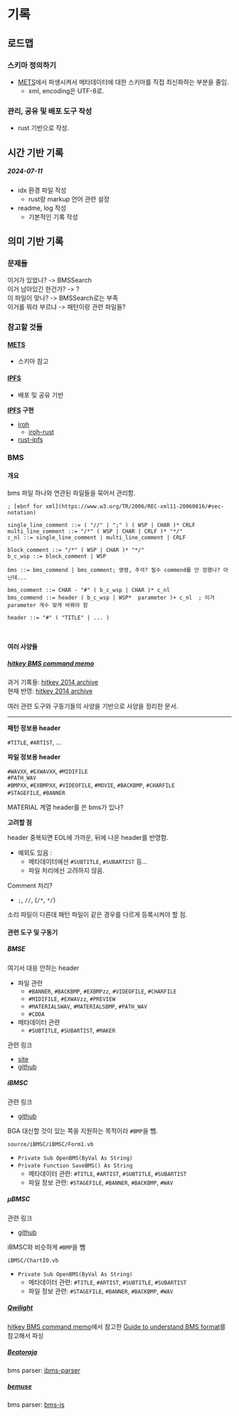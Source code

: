 # 기록

## 로드맵

### 스키마 정의하기

- [METS]에서 파생시켜서 메타데이터에 대한 스키마를 직접 최신화하는 부분을 줄임.
  - xml, encoding은 UTF-8로.

### 관리, 공유 및 배포 도구 작성

- rust 기반으로 작성.

## 시간 기반 기록

##### 2024-07-11

- idx 환경 파일 작성
  - rust랑 markup 언어 관련 설정
- readme, log 작성
  - 기본적인 기록 작성

## 의미 기반 기록

### 문제들

이거가 있었나? -> BMSSearch  
이거 남아있긴 한건가? -> ?  
이 파일이 맞나? -> BMSSearch로는 부족  
이거를 뭐라 부르냐 -> 패턴이랑 관련 파일들?

### 참고할 것들

#### [METS]

- 스키마 참고

[METS]: https://www.loc.gov/standards/mets/mets-home.html

#### [IPFS]

- 배포 및 공유 기반

**[IPFS] 구현**

- [iroh](https://iroh.computer/docs)
  - [iroh-rust](https://crates.io/crates/iroh)
- [rust-ipfs](https://crates.io/crates/rust-ipfs)

[IPFS]: https://docs.ipfs.tech/

### BMS

#### 개요

bms 파일 하나와 연관된 파일들을 묶어서 관리함.

```ebnf
; [ebnf for xml](https://www.w3.org/TR/2006/REC-xml11-20060816/#sec-notation)

single_line_comment ::= ( "//" | ";" ) ( WSP | CHAR )* CRLF
multi_line_comment ::= "/*" ( WSP | CHAR | CRLF )* "*/"
c_nl ::= single_line_comment | multi_line_comment | CRLF

block_comment ::= "/*" ( WSP | CHAR )* "*/"
b_c_wsp ::= block_comment | WSP

bms ::= bms_commend | bms_comment; 명령, 주석? 필수 commend를 안 정했나? 아닌데...

bms_comment ::= CHAR - "#" ( b_c_wsp | CHAR )* c_nl
bms_commend ::= header ( b_c_wsp | WSP*  parameter )+ c_nl  ; 이거 parameter 개수 맞게 바꿔야 함

header ::= "#" ( "TITLE" | ... )



```

#### 여러 사양들

##### [hitkey BMS command memo]

과거 기록들: [hitkey 2014 archive]  
현재 반영: [hitkey 2014 archive]

여러 관련 도구와 구동기들의 사양을 기반으로 사양을 정리한 문서.

---

**패턴 정보용 header**

`#TITLE`, `#ARTIST`, ...

**파일 정보용 header**

`#WAVXX`, `#EXWAVXX`, `#MIDIFILE`  
`#PATH_WAV`  
`#BMPXX`, `#EXBMPXX`, `#VIDEOFILE`, `#MOVIE`, `#BACKBMP`, `#CHARFILE`  
`#STAGEFILE`, `#BANNER`

MATERIAL 계열 header를 쓴 bms가 있나?

**고려할 점**

header 중복되면 EOL에 가까운, 뒤에 나온 header를 반영함.

- 예외도 있음 :
  - 메타데이터에선 `#SUBTITLE`, `#SUBARTIST` 등...
  - 파일 처리에선 고려하지 않음.

Comment 처리?

- `;`, `//`, (`/*`, `*/`)

소리 파일이 다른데 패턴 파일이 같은 경우를 다르게 등록시켜야 할 점.

[hitkey BMS command memo]: https://hitkey.nekokan.dyndns.info/cmds.htm

[hitkey 2014 archive]: https://web.archive.org/web/20240505175610/https://hitkey.nekokan.dyndns.info/cmds.htm

#### 관련 도구 및 구동기

##### **BMSE**

여기서 대응 안하는 header

- 파일 관련
  - `#BANNER`, `#BACKBMP`, `#EXBMPzz`, `#VIDEOFILE`, `#CHARFILE`
  - `#MIDIFILE`, `#EXWAVzz`, `#PREVIEW`
  - `#MATERIALSWAV`, `#MATERIALSBMP`, `#PATH_WAV`
  - `#CDDA`
- 메타데이터 관련
  - `#SUBTITLE`, `#SUBARTIST`, `#MAKER`

관련 링크

- [site](http://ucn.tokonats.net/software/bmse/)
- [github](https://github.com/Nekokan/BMSE)

##### **iBMSC**

관련 링크

- [github](https://github.com/aqtq314/iBMSC)

BGA 대신할 것이 있는 쪽을 지원하는 목적이라 `#BMP`을 뺌.

`source/iBMSC/iBMSC/Form1.vb`

- `Private Sub OpenBMS(ByVal As String)`
- `Private Function SaveBMS() As String`
  - 메타데이터 관련: `#TITLE`, `#ARTIST`, `#SUBTITLE`, `#SUBARTIST`
  - 파일 정보 관련: `#STAGEFILE`, `#BANNER`, `#BACKBMP`, `#WAV`

##### **μBMSC**

관련 링크

- [github]([https://github.com/zardoru/iBMSC)

iBMSC와 비슷하게 `#BMP`을 뺌

`iBMSC/ChartIO.vb`

- `Private Sub OpenBMS(ByVal As String)`
  - 메타데이터 관련: `#TITLE`, `#ARTIST`, `#SUBTITLE`, `#SUBARTIST`
  - 파일 정보 관련: `#STAGEFILE`, `#BANNER`, `#BACKBMP`, `#WAV`

##### [Qwilight]

[hitkey BMS command memo]에서 참고한 [Guide to understand BMS format]를 참고해서 파싱

[Qwilight]: https://taehui.ddns.net/ko
[Guide to understand BMS format]: https://cosmic.mearie.org/2005/03/bmsguide/

##### [Beatoraja]

bms parser: [jbms-parser]

[Beatoraja]: https://github.com/exch-bms2/beatoraja

[jbms-parser]: https://github.com/exch-bms2/jbms-parser

##### [bemuse]

bms parser: [bms-js]

[bms-js]: https://github.com/bemusic/bemuse/tree/master/packages/bms

[bemuse]: https://github.com/bemusic/bemuse
